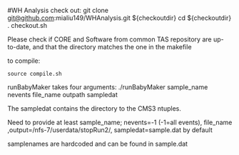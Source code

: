 #WH Analysis
check out:
git clone git@github.com:mialiu149/WHAnalysis.git ${checkoutdir}
cd ${checkoutdir}
. checkout.sh

Please check if CORE and Software from common TAS repository are up-to-date,
and that the directory matches the one in the makefile

to compile:
```
source compile.sh
```

runBabyMaker takes four arguments: ./runBabyMaker sample_name nevents file_name outpath sampledat

The sampledat contains the directory to the CMS3 ntuples.

Need to provide at least sample_name; nevents=-1 (-1=all events), file_name ,output=/nfs-7/userdata/stopRun2/, sampledat=sample.dat  by default

samplenames are hardcoded and can be found in sample.dat
